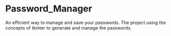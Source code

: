 # Password_Manager
An efficient way to manage and save your passwords.
The project using the concepts of tkinter to generate and manage the passwords.
